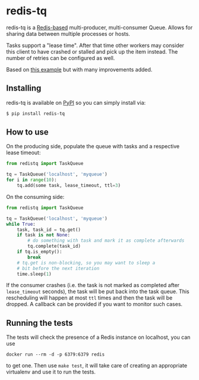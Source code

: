# redis-tq

redis-tq is a [Redis-based][redis] multi-producer, multi-consumer Queue.
Allows for sharing data between multiple processes or hosts.

Tasks support a "lease time". After that time other workers may consider this
client to have crashed or stalled and pick up the item instead. The number of
retries can be configured as well.

Based on [this example][source] but with many improvements added.

[source]: http://peter-hoffmann.com/2012/python-simple-queue-redis-queue.html
[redis]: https://redis.io/


## Installing

redis-tq is available on [PyPI][] so you can simply install via:

```sh
$ pip install redis-tq
```

[PyPI]: https://pypi.org/project/redis-tq/


## How to use

On the producing side, populate the queue with tasks and a respective lease
timeout:

```python
from redistq import TaskQueue

tq = TaskQueue('localhost', 'myqueue')
for i in range(10):
    tq.add(some task, lease_timeout, ttl=3)
```

On the consuming side:

```python
from redistq import TaskQueue

tq = TaskQueue('localhost', 'myqueue')
while True:
    task, task_id = tq.get()
    if task is not None:
        # do something with task and mark it as complete afterwards
        tq.complete(task_id)
    if tq.is_empty():
        break
    # tq.get is non-blocking, so you may want to sleep a
    # bit before the next iteration
    time.sleep(1)
```

If the consumer crashes (i.e. the task is not marked as completed after
`lease_timeout` seconds), the task will be put back into the task queue. This
rescheduling will happen at most `ttl` times and then the task will be
dropped. A callback can be provided if you want to monitor such cases.


## Running the tests

The tests will check the presence of a Redis instance on localhost, you can
use

    docker run --rm -d -p 6379:6379 redis

to get one. Then use `make test`, it will take care of creating an appropriate
virtualenv and use it to run the tests.
